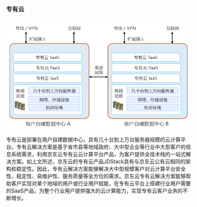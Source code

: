 ###  专有云

### ![私-专有](../../../../image/whitepaper/私-专有.png)                                        

专有云是部署在用户自建数据中心，具有几十台到上万台服务器规模的云计算平台。专有云解决方案是基于省市县等地域政府、大中型企业等行业中大型客户的信息系统需求，利用京东云专有云云计算平台产品，为客户提供全技术栈的一站式解决方案。如上文所述，京东云的专有云产品JDStack具有与京东云公有云相同的架构和稳定性。因此，专有云解决方案能够解决大中型规模客户对云计算平台安全性、稳定性、易维护性、服务质量等全方位的需求。京东云专有云解决方案能够帮助客户实现对某个地域的用户或行业用户赋能，在专有云平台上搭建行业用户需要的SaaS产品，为整个行业用户提供强大的云计算能力，实现专有云客户业务的不断增长。
